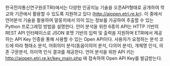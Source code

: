 한국전자통신연구원(ETRI)에서는 다양한 인공지능 기술을 오픈API형태로 공개하여 학교와 기관에서 활용할 수 있도록 지원하고 있다 (http://aiopen.etri.re.kr). 
이 중에서 언어분석 기술을 활용하여 말뭉치에서 의미 있는 정보를 가공하여 추출할 수 있는 Python 프로그래밍 방법을 설명한다. 
언어 분석을 위한 6종의 API는 HTTP 기반의 REST API 인터페이스로 JSON 포맷 기반의 입력 및 출력을 지원하며 ETRI에서 제공하는 API Key 인증을 통해 사용할 수 있는 Open API이다. 
사용자가 요청하는 분석 코드에 따라 형태소 분석, 어휘의미 분석(동음이의어 분석, 다의어 분석), 개체명 인식, 의존 구문분석, 의미역 인식 결과를 제공한다. 
언어 분석을 위한 API 키는 http://aiopen.etri.re.kr/key_main.php 에 접속하여 Open API Key를 발급받는다.
